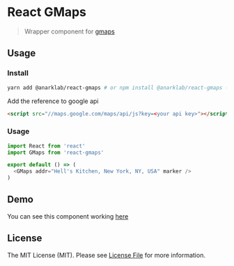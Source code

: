 # React GMaps
> Wrapper component for [gmaps](https://hpneo.github.io/gmaps/)

## Usage

### Install
``` bash
yarn add @anarklab/react-gmaps # or npm install @anarklab/react-gmaps --save
```

Add the reference to google api
``` html
<script src="//maps.google.com/maps/api/js?key=<your api key>"></script>
```

### Usage

``` js
import React from 'react'
import GMaps from 'react-gmaps'

export default () => (
  <GMaps addr="Hell's Kitchen, New York, NY, USA" marker />
)
```

## Demo
You can see this component working [here](https://anarklab.github.io/react-gmaps)

## License
The MIT License (MIT). Please see [License File](LICENSE) for more information.
